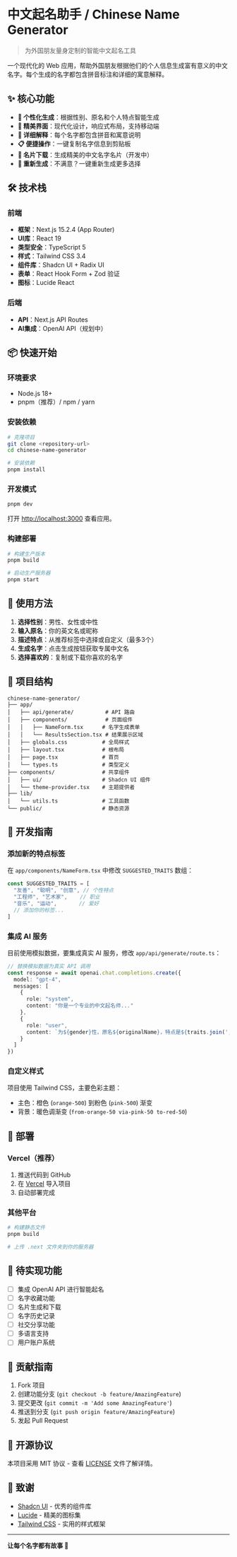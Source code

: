 # 中文起名助手 / Chinese Name Generator

> 为外国朋友量身定制的智能中文起名工具

一个现代化的 Web 应用，帮助外国朋友根据他们的个人信息生成富有意义的中文名字。每个生成的名字都包含拼音标注和详细的寓意解释。

## ✨ 核心功能

- **🎯 个性化生成**：根据性别、原名和个人特点智能生成
- **🎨 精美界面**：现代化设计，响应式布局，支持移动端
- **📝 详细解释**：每个名字都包含拼音和寓意说明
- **📋 便捷操作**：一键复制名字信息到剪贴板
- **💾 名片下载**：生成精美的中文名字名片（开发中）
- **🔄 重新生成**：不满意？一键重新生成更多选择

## 🛠️ 技术栈

### 前端
- **框架**：Next.js 15.2.4 (App Router)
- **UI库**：React 19
- **类型安全**：TypeScript 5
- **样式**：Tailwind CSS 3.4
- **组件库**：Shadcn UI + Radix UI
- **表单**：React Hook Form + Zod 验证
- **图标**：Lucide React

### 后端
- **API**：Next.js API Routes
- **AI集成**：OpenAI API（规划中）

## 📦 快速开始

### 环境要求

- Node.js 18+ 
- pnpm（推荐）/ npm / yarn

### 安装依赖

```bash
# 克隆项目
git clone <repository-url>
cd chinese-name-generator

# 安装依赖
pnpm install
```

### 开发模式

```bash
pnpm dev
```

打开 [http://localhost:3000](http://localhost:3000) 查看应用。

### 构建部署

```bash
# 构建生产版本
pnpm build

# 启动生产服务器
pnpm start
```

## 🎯 使用方法

1. **选择性别**：男性、女性或中性
2. **输入原名**：你的英文名或昵称
3. **描述特点**：从推荐标签中选择或自定义（最多3个）
4. **生成名字**：点击生成按钮获取专属中文名
5. **选择喜欢的**：复制或下载你喜欢的名字

## 📁 项目结构

```
chinese-name-generator/
├── app/
│   ├── api/generate/          # API 路由
│   ├── components/            # 页面组件
│   │   ├── NameForm.tsx      # 名字生成表单
│   │   └── ResultsSection.tsx # 结果展示区域
│   ├── globals.css           # 全局样式
│   ├── layout.tsx            # 根布局
│   ├── page.tsx              # 首页
│   └── types.ts              # 类型定义
├── components/               # 共享组件
│   ├── ui/                   # Shadcn UI 组件
│   └── theme-provider.tsx    # 主题提供者
├── lib/
│   └── utils.ts              # 工具函数
└── public/                   # 静态资源
```

## 🔧 开发指南

### 添加新的特点标签

在 `app/components/NameForm.tsx` 中修改 `SUGGESTED_TRAITS` 数组：

```typescript
const SUGGESTED_TRAITS = [
  "友善", "聪明", "创意", // 个性特点
  "工程师", "艺术家",    // 职业
  "音乐", "运动",       // 爱好
  // 添加你的标签...
]
```

### 集成 AI 服务

目前使用模拟数据，要集成真实 AI 服务，修改 `app/api/generate/route.ts`：

```typescript
// 替换模拟数据为真实 API 调用
const response = await openai.chat.completions.create({
  model: "gpt-4",
  messages: [
    {
      role: "system",
      content: "你是一个专业的中文起名师..."
    },
    {
      role: "user", 
      content: `为${gender}性，原名${originalName}，特点是${traits.join(', ')}的人起几个中文名字`
    }
  ]
})
```

### 自定义样式

项目使用 Tailwind CSS，主要色彩主题：
- 主色：橙色 (`orange-500`) 到粉色 (`pink-500`) 渐变
- 背景：暖色调渐变 (`from-orange-50 via-pink-50 to-red-50`)

## 🚀 部署

### Vercel（推荐）

1. 推送代码到 GitHub
2. 在 [Vercel](https://vercel.com) 导入项目
3. 自动部署完成

### 其他平台

```bash
# 构建静态文件
pnpm build

# 上传 .next 文件夹到你的服务器
```

## 🔮 待实现功能

- [ ] 集成 OpenAI API 进行智能起名
- [ ] 名字收藏功能
- [ ] 名片生成和下载
- [ ] 名字历史记录
- [ ] 社交分享功能
- [ ] 多语言支持
- [ ] 用户账户系统

## 🤝 贡献指南

1. Fork 项目
2. 创建功能分支 (`git checkout -b feature/AmazingFeature`)
3. 提交更改 (`git commit -m 'Add some AmazingFeature'`)
4. 推送到分支 (`git push origin feature/AmazingFeature`)
5. 发起 Pull Request

## 📄 开源协议

本项目采用 MIT 协议 - 查看 [LICENSE](LICENSE) 文件了解详情。

## 🙏 致谢

- [Shadcn UI](https://ui.shadcn.com/) - 优秀的组件库
- [Lucide](https://lucide.dev/) - 精美的图标集
- [Tailwind CSS](https://tailwindcss.com/) - 实用的样式框架

---

**让每个名字都有故事 🌟** 